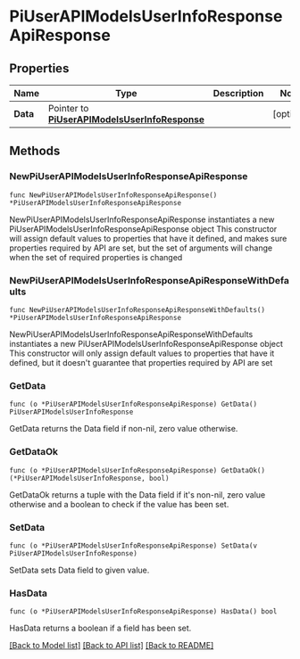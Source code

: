 # PiUserAPIModelsUserInfoResponseApiResponse

## Properties

Name | Type | Description | Notes
------------ | ------------- | ------------- | -------------
**Data** | Pointer to [**PiUserAPIModelsUserInfoResponse**](PiUserAPIModelsUserInfoResponse.md) |  | [optional] 

## Methods

### NewPiUserAPIModelsUserInfoResponseApiResponse

`func NewPiUserAPIModelsUserInfoResponseApiResponse() *PiUserAPIModelsUserInfoResponseApiResponse`

NewPiUserAPIModelsUserInfoResponseApiResponse instantiates a new PiUserAPIModelsUserInfoResponseApiResponse object
This constructor will assign default values to properties that have it defined,
and makes sure properties required by API are set, but the set of arguments
will change when the set of required properties is changed

### NewPiUserAPIModelsUserInfoResponseApiResponseWithDefaults

`func NewPiUserAPIModelsUserInfoResponseApiResponseWithDefaults() *PiUserAPIModelsUserInfoResponseApiResponse`

NewPiUserAPIModelsUserInfoResponseApiResponseWithDefaults instantiates a new PiUserAPIModelsUserInfoResponseApiResponse object
This constructor will only assign default values to properties that have it defined,
but it doesn't guarantee that properties required by API are set

### GetData

`func (o *PiUserAPIModelsUserInfoResponseApiResponse) GetData() PiUserAPIModelsUserInfoResponse`

GetData returns the Data field if non-nil, zero value otherwise.

### GetDataOk

`func (o *PiUserAPIModelsUserInfoResponseApiResponse) GetDataOk() (*PiUserAPIModelsUserInfoResponse, bool)`

GetDataOk returns a tuple with the Data field if it's non-nil, zero value otherwise
and a boolean to check if the value has been set.

### SetData

`func (o *PiUserAPIModelsUserInfoResponseApiResponse) SetData(v PiUserAPIModelsUserInfoResponse)`

SetData sets Data field to given value.

### HasData

`func (o *PiUserAPIModelsUserInfoResponseApiResponse) HasData() bool`

HasData returns a boolean if a field has been set.


[[Back to Model list]](../README.md#documentation-for-models) [[Back to API list]](../README.md#documentation-for-api-endpoints) [[Back to README]](../README.md)


